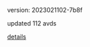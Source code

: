 version: 2023021102-7b8f

updated 112 avds

[details](https://github.com/0x74f917491bfa7ebfa379/ali_avd_db/blob/master/change_log/2023/02/11/02/7b8f.txt)